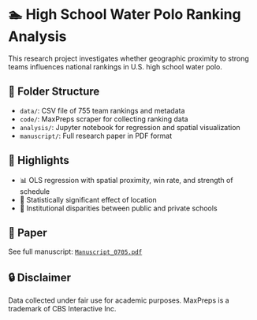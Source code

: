 # 🏊 High School Water Polo Ranking Analysis

This research project investigates whether geographic proximity to strong teams influences national rankings in U.S. high school water polo.

## 📁 Folder Structure
- `data/`: CSV file of 755 team rankings and metadata
- `code/`: MaxPreps scraper for collecting ranking data
- `analysis/`: Jupyter notebook for regression and spatial visualization
- `manuscript/`: Full research paper in PDF format

## 📌 Highlights
- 📊 OLS regression with spatial proximity, win rate, and strength of schedule
- 🧠 Statistically significant effect of location
- 🏫 Institutional disparities between public and private schools

## 📎 Paper
See full manuscript: [`Manuscript_0705.pdf`](./manuscript/Manuscript_0705.pdf)

## 🔒 Disclaimer
Data collected under fair use for academic purposes. MaxPreps is a trademark of CBS Interactive Inc.

